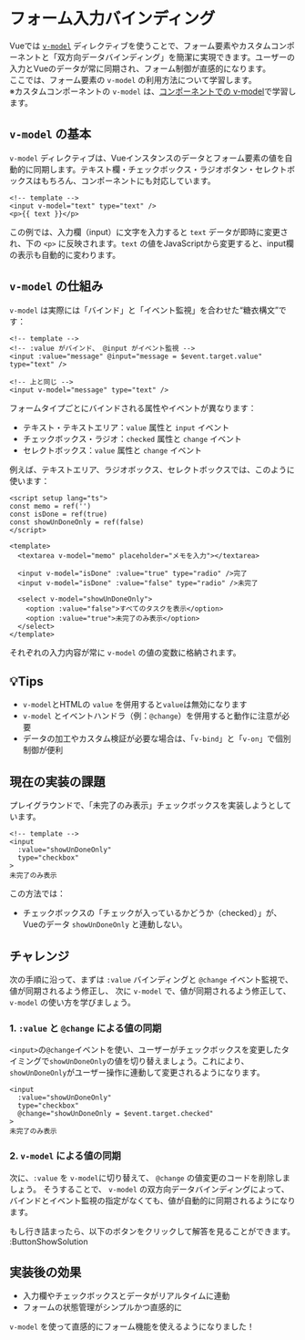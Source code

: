 # フォーム入力バインディング

Vueでは [`v-model`](https://ja.vuejs.org/api/built-in-directives.html#v-model) ディレクティブを使うことで、フォーム要素やカスタムコンポーネントと「双方向データバインディング」を簡潔に実現できます。ユーザーの入力とVueのデータが常に同期され、フォーム制御が直感的になります。  
ここでは、フォーム要素の `v-model` の利用方法について学習します。  
※カスタムコンポーネントの `v-model` は、[コンポーネントでの v-model](componentization-3)で学習します。

## `v-model` の基本

`v-model` ディレクティブは、Vueインスタンスのデータとフォーム要素の値を自動的に同期します。テキスト欄・チェックボックス・ラジオボタン・セレクトボックスはもちろん、コンポーネントにも対応しています。

```vue
<!-- template -->
<input v-model="text" type="text" />
<p>{{ text }}</p>
```

この例では、入力欄（input）に文字を入力すると `text` データが即時に変更され、下の `<p>` に反映されます。`text` の値をJavaScriptから変更すると、input欄の表示も自動的に変わります。

## `v-model` の仕組み

`v-model` は実際には「バインド」と「イベント監視」を合わせた“糖衣構文”です：

```vue
<!-- template -->
<!-- :value がバインド、 @input がイベント監視 -->
<input :value="message" @input="message = $event.target.value" type="text" />

<!-- 上と同じ -->
<input v-model="message" type="text" />
```

フォームタイプごとにバインドされる属性やイベントが異なります：

- テキスト・テキストエリア：`value` 属性と `input` イベント
- チェックボックス・ラジオ：`checked` 属性と `change` イベント
- セレクトボックス：`value` 属性と `change` イベント

例えば、テキストエリア、ラジオボックス、セレクトボックスでは、このように使います：

```vue
<script setup lang="ts">
const memo = ref('')
const isDone = ref(true)
const showUnDoneOnly = ref(false)
</script>

<template>
  <textarea v-model="memo" placeholder="メモを入力"></textarea>

  <input v-model="isDone" :value="true" type="radio" />完了
  <input v-model="isDone" :value="false" type="radio" />未完了

  <select v-model="showUnDoneOnly">
    <option :value="false">すべてのタスクを表示</option>
    <option :value="true">未完了のみ表示</option>
  </select>
</template>
```

それぞれの入力内容が常に `v-model` の値の変数に格納されます。

## 💡Tips

- `v-model`とHTMLの `value` を併用すると`value`は無効になります
- `v-model` とイベントハンドラ（例：`@change`）を併用すると動作に注意が必要
- データの加工やカスタム検証が必要な場合は、「`v-bind`」と「`v-on`」で個別制御が便利

## 現在の実装の課題

プレイグラウンドで、「未完了のみ表示」チェックボックスを実装しようとしています。

```vue
<!-- template -->
<input
  :value="showUnDoneOnly"
  type="checkbox"
>
未完了のみ表示
```

この方法では：

- チェックボックスの「チェックが入っているかどうか（checked）」が、Vueのデータ `showUnDoneOnly` と連動しない。

## チャレンジ

次の手順に沿って、まずは `:value` バインディングと `@change` イベント監視で、値が同期されるよう修正し、
次に `v-model` で、値が同期されるよう修正して、 `v-model` の使い方を学びましょう。

### 1. `:value` と `@change` による値の同期

`<input>`の`@change`イベントを使い、ユーザーがチェックボックスを変更したタイミングで`showUnDoneOnly`の値を切り替えましょう。これにより、`showUnDoneOnly`がユーザー操作に連動して変更されるようになります。

```vue
<input
  :value="showUnDoneOnly"
  type="checkbox"
  @change="showUnDoneOnly = $event.target.checked"
>
未完了のみ表示
```

### 2. `v-model` による値の同期

次に、`:value` を `v-model`に切り替えて、 `@change` の値変更のコードを削除しましょう。
そうすることで、 `v-model` の双方向データバインディングによって、バインドとイベント監視の指定がなくても、値が自動的に同期されるようになります。

もし行き詰まったら、以下のボタンをクリックして解答を見ることができます。
:ButtonShowSolution

## 実装後の効果

- 入力欄やチェックボックスとデータがリアルタイムに連動
- フォームの状態管理がシンプルかつ直感的に

`v-model` を使って直感的にフォーム機能を使えるようになりました！
